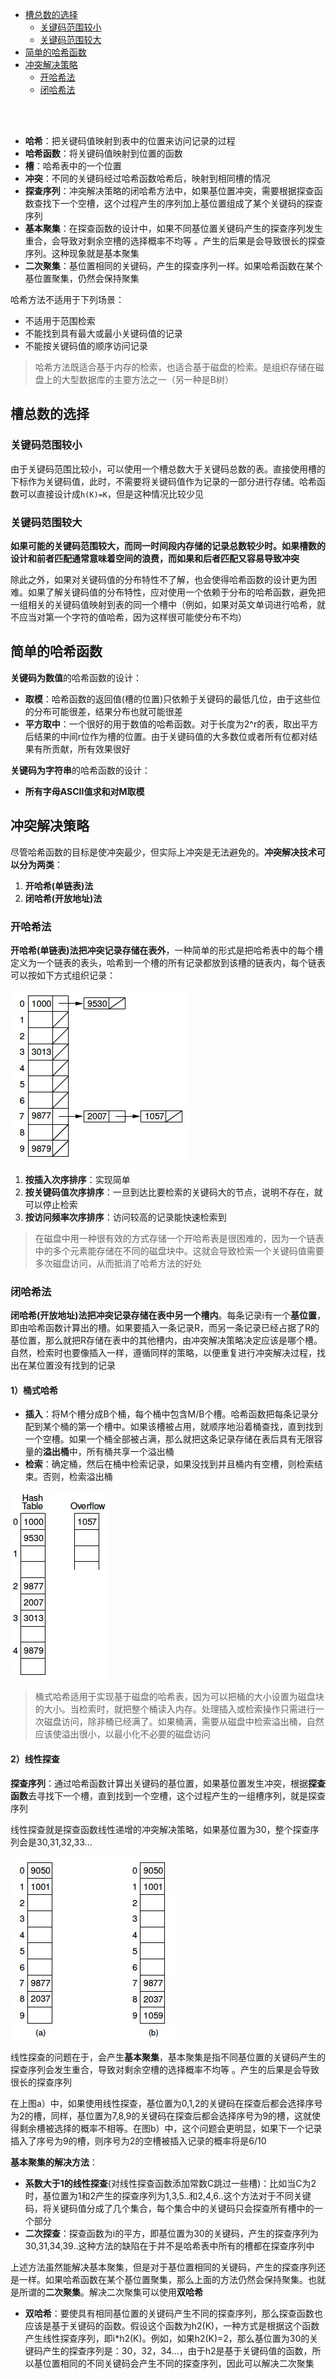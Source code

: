 * [槽总数的选择](#槽总数的选择)
    - [关键码范围较小](#关键码范围较小)
    - [关键码范围较大](#关键码范围较大)
* [简单的哈希函数](#简单的哈希函数)
* [冲突解决策略](#冲突解决策略)
    * [开哈希法](#开哈希法)
    * [闭哈希法](#闭哈希法)

<br>
<br>

* **哈希**：把关键码值映射到表中的位置来访问记录的过程
* **哈希函数**：将关键码值映射到位置的函数
* **槽**：哈希表中的一个位置
* **冲突**：不同的关键码经过哈希函数哈希后，映射到相同槽的情况
* **探查序列**：冲突解决策略的闭哈希方法中，如果基位置冲突，需要根据探查函数查找下一个空槽，这个过程产生的序列加上基位置组成了某个关键码的探查序列
* **基本聚集**：在探查函数的设计中，如果不同基位置关键码产生的探查序列发生重合，会导致对剩余空槽的选择概率不均等
。产生的后果是会导致很长的探查序列。这种现象就是基本聚集
* **二次聚集**：基位置相同的关键码，产生的探查序列一样。如果哈希函数在某个基位置聚集，仍然会保持聚集

哈希方法不适用于下列场景：

* 不适用于范围检索
* 不能找到具有最大或最小关键码值的记录
* 不能按关键码值的顺序访问记录

>哈希方法既适合基于内存的检索，也适合基于磁盘的检索。是组织存储在磁盘上的大型数据库的主要方法之一（另一种是B树）

## 槽总数的选择

### 关键码范围较小

由于关键码范围比较小，可以使用一个槽总数大于关键码总数的表。直接使用槽的下标作为关键码值，此时，不需要将关键码值作为记录的一部分进行存储。哈希函数可以直接设计成```h(K)=K```，但是这种情况比较少见

### 关键码范围较大

**如果可能的关键码范围较大，而同一时间段内存储的记录总数较少时。如果槽数的设计和前者匹配通常意味着空间的浪费，而如果和后者匹配又容易导致冲突**

除此之外，如果对关键码值的分布特性不了解，也会使得哈希函数的设计更为困难。如果了解关键码值的分布特性，应对使用一个依赖于分布的哈希函数，避免把一组相关的关键码值映射到表的同一个槽中（例如，如果对英文单词进行哈希，就不应当对第一个字符的值哈希，因为这样很可能使分布不均）

## 简单的哈希函数

**关键码为数值**的哈希函数的设计：

* **取模**：哈希函数的返回值(槽的位置)只依赖于关键码的最低几位，由于这些位的分布可能很差，结果分布也就可能很差
* **平方取中**：一个很好的用于数值的哈希函数。对于长度为2^r的表，取出平方后结果的中间r位作为槽的位置。由于关键码值的大多数位或者所有位都对结果有所贡献，所有效果很好

**关键码为字符串**的哈希函数的设计：

* **所有字母ASCII值求和对M取模**

## 冲突解决策略

尽管哈希函数的目标是使冲突最少，但实际上冲突是无法避免的。**冲突解决技术可以分为两类**：

1. **开哈希(单链表)法**
2. **闭哈希(开放地址)法**

### 开哈希法

**开哈希(单链表)法把冲突记录存储在表外**，一种简单的形式是把哈希表中的每个槽定义为一个链表的表头，哈希到一个槽的所有记录都放到该槽的链表内，每个链表可以按如下方式组织记录：

![](../pic/al-hash-1.png)

1. **按插入次序排序**：实现简单
2. **按关键码值次序排序**：一旦到达比要检索的关键码大的节点，说明不存在，就可以停止检索
3. **按访问频率次序排序**：访问较高的记录能快速检索到

>在磁盘中用一种很有效的方式存储一个开哈希表是很困难的，因为一个链表中的多个元素能存储在不同的磁盘块中。这就会导致检索一个关键码值需要多次磁盘访问，从而抵消了哈希方法的好处

### 闭哈希法

**闭哈希(开放地址)法把冲突记录存储在表中另一个槽内**。每条记录i有一个**基位置**，即由哈希函数计算出的槽。如果要插入一条记录R，而另一条记录已经占据了R的基位置，那么就把R存储在表中的其他槽内，由冲突解决策略决定应该是哪个槽。自然，检索时也要像插入一样，遵循同样的策略，以便重复进行冲突解决过程，找出在某位置没有找到的记录

#### 1）桶式哈希

* **插入**：将M个槽分成B个桶，每个桶中包含M/B个槽。哈希函数把每条记录分配到某个桶的第一个槽中。如果该槽被占用，就顺序地沿着桶查找，直到找到一个空槽。如果一个桶全部被占满，那么就把这条记录存储在表后具有无限容量的**溢出桶**中，所有桶共享一个溢出桶
* **检索**：确定桶，然后在桶中检索记录，如果没找到并且桶内有空槽，则检索结束。否则，检索溢出桶

![](../pic/al-hash-3.png)

>桶式哈希适用于实现基于磁盘的哈希表，因为可以把桶的大小设置为磁盘块的大小。当检索时，就把整个桶读入内存。处理插入或检索操作只需进行一次磁盘访问，除非桶已经满了。如果桶满，需要从磁盘中检索溢出桶，自然应该使溢出很小，以最小化不必要的磁盘访问

#### 2）线性探查

**探查序列**：通过哈希函数计算出关键码的基位置，如果基位置发生冲突，根据**探查函数**去寻找下一个槽，直到找到一个空槽，这个过程产生的一组槽序列，就是探查序列

线性探查就是探查函数线性递增的冲突解决策略，如果基位置为30，整个探查序列会是30,31,32,33...

![](../pic/al-hash-2.png)

线性探查的问题在于，会产生**基本聚集**，基本聚集是指不同基位置的关键码产生的探查序列会发生重合，导致对剩余空槽的选择概率不均等
。产生的后果是会导致很长的探查序列

在上图a）中，如果使用线性探查，基位置为0,1,2的关键码在探查后都会选择序号为2的槽，同样，基位置为7,8,9的关键码在探查后都会选择序号为9的槽，这就使得剩余槽被选择的概率不相等。在图b）中，这个问题会更明显，如果下一个记录插入了序号为9的槽，则序号为2的空槽被插入记录的概率将是6/10

**基本聚集的解决方法**：

* **系数大于1的线性探查**(对线性探查函数添加常数C跳过一些槽)：比如当C为2时，基位置为1和2产生的探查序列为1,3,5..和2,4,6..这个方法对于不同关键码，将关键码值分成了几个集合，每个集合中的关键码只会探查所有槽中的一个部分
* **二次探查**：探查函数为i的平方，即基位置为30的关键码，产生的探查序列为30,31,34,39..这种方法的缺陷在于并不是哈希表中所有的槽都在探查序列中

上述方法虽然能解决基本聚集，但是对于基位置相同的关键码，产生的探查序列还是一样。如果哈希函数在某个基位置聚集，那么上面的方法仍然会保持聚集。也就是所谓的**二次聚集**。解决二次聚集可以使用**双哈希**

* **双哈希**：要使具有相同基位置的关键码产生不同的探查序列，那么探查函数也应该是基于关键码的函数。假设这个函数为h2(K)，一种方式是根据这个函数产生线性探查序列，即i\*h2(K)。例如，如果h2(K)=2，那么基位置为30的关键码产生的探查序列是：30，32，34...，由于h2是基于关键码值的函数，所以基位置相同的不同关键码会产生不同的探查序列，因此可以解决二次聚集